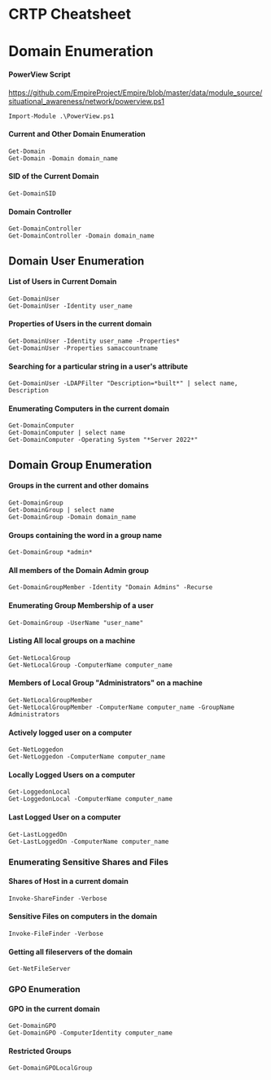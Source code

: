 # CRTP Cheatsheet

# Domain Enumeration

#### PowerView Script 
https://github.com/EmpireProject/Empire/blob/master/data/module_source/situational_awareness/network/powerview.ps1
```
Import-Module .\PowerView.ps1
```
#### Current and Other Domain Enumeration
```
Get-Domain
Get-Domain -Domain domain_name
```
#### SID of the Current Domain
```
Get-DomainSID
```
#### Domain Controller 
```
Get-DomainController
Get-DomainController -Domain domain_name
```
## Domain User Enumeration
#### List of Users in Current Domain
```
Get-DomainUser
Get-DomainUser -Identity user_name
```
#### Properties of Users in the current domain
```
Get-DomainUser -Identity user_name -Properties*
Get-DomainUser -Properties samaccountname
```
#### Searching for a particular string in a user's attribute
```
Get-DomainUser -LDAPFilter "Description=*built*" | select name, Description
```
#### Enumerating Computers in the current domain
```
Get-DomainComputer
Get-DomainComputer | select name
Get-DomainComputer -Operating System "*Server 2022*"
```
## Domain Group Enumeration
#### Groups in the current and other domains
```
Get-DomainGroup
Get-DomainGroup | select name
Get-DomainGroup -Domain domain_name
```
#### Groups containing the word in a group name
```
Get-DomainGroup *admin*
```
#### All members of the Domain Admin group
```
Get-DomainGroupMember -Identity "Domain Admins" -Recurse
```
#### Enumerating Group Membership of a user
```
Get-DomainGroup -UserName "user_name"
```
#### Listing All local groups on a machine
```
Get-NetLocalGroup
Get-NetLocalGroup -ComputerName computer_name
```
#### Members of Local Group "Administrators" on a machine
```
Get-NetLocalGroupMember
Get-NetLocalGroupMember -ComputerName computer_name -GroupName Administrators
```
#### Actively logged user on a computer
```
Get-NetLoggedon
Get-NetLoggedon -ComputerName computer_name 
```
#### Locally Logged Users on a computer
```
Get-LoggedonLocal
Get-LoggedonLocal -ComputerName computer_name
```
#### Last Logged User on a computer
```
Get-LastLoggedOn
Get-LastLoggedOn -ComputerName computer_name
```
### Enumerating Sensitive Shares and Files
#### Shares of Host in a current domain
```
Invoke-ShareFinder -Verbose
```
#### Sensitive Files on computers in the domain
```
Invoke-FileFinder -Verbose
```
#### Getting all fileservers of the domain
```
Get-NetFileServer
```
### GPO Enumeration
#### GPO in the current domain
```
Get-DomainGPO
Get-DomainGPO -ComputerIdentity computer_name
```
 #### Restricted Groups
 ```
Get-DomainGPOLocalGroup
```





